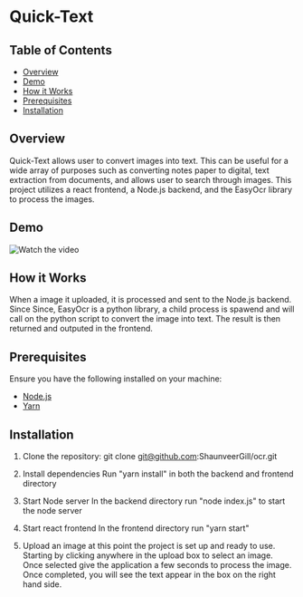 # Quick-Text

## Table of Contents
- [Overview](#overview)
- [Demo](#Demo)
- [How it Works](#howitworks)
- [Prerequisites](#prerequisites)
- [Installation](#installation)

## Overview

Quick-Text allows user to convert images into text. This can be useful for a 
wide array of purposes such as converting notes paper to digital, text 
extraction from documents, and allows user to search through images. This
project utilizes a react frontend, a Node.js backend, and the EasyOcr library
to process the images. 

## Demo
![Watch the video](https://youtu.be/4J7y4ctY35c)

## How it Works

When a image it uploaded, it is processed and sent to the Node.js backend. Since
Since, EasyOcr is a python library, a child process is spawend and will call on 
the python script to convert the image into text. The result is then returned and
outputed in the frontend. 

## Prerequisites

Ensure you have the following installed on your machine:

- [Node.js](https://nodejs.org/)
- [Yarn](https://yarnpkg.com/)

## Installation

1. Clone the repository:
   git clone git@github.com:ShaunveerGill/ocr.git

2. Install dependencies
   Run "yarn install" in both the backend and frontend directory

3. Start Node server
   In the backend directory run "node index.js" to start the node server

4. Start react frontend
   In the frontend directory run "yarn start"

5. Upload an image
   at this point the project is set up and ready to use. Starting by clicking
   anywhere in the upload box to select an image. Once selected give the application
   a few seconds to process the image. Once completed, you will see the text appear in
   the box on the right hand side.


